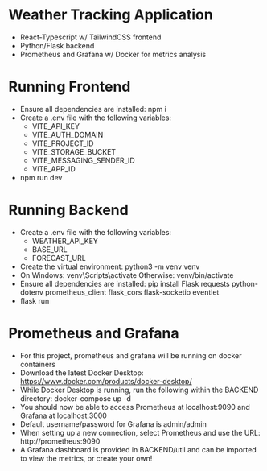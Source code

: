 # Weather Tracking Application
- React-Typescript w/ TailwindCSS frontend
- Python/Flask backend
- Prometheus and Grafana w/ Docker for metrics analysis

# Running Frontend
- Ensure all dependencies are installed: npm i
- Create a .env file with the following variables: 
    - VITE_API_KEY
    - VITE_AUTH_DOMAIN
    - VITE_PROJECT_ID
    - VITE_STORAGE_BUCKET
    - VITE_MESSAGING_SENDER_ID
    - VITE_APP_ID
- npm run dev

# Running Backend
- Create a .env file with the following variables: 
    - WEATHER_API_KEY
    - BASE_URL
    - FORECAST_URL
- Create the virtual environment: python3 -m venv venv
- On Windows: venv\Scripts\activate  Otherwise: venv/bin/activate
- Ensure all dependencies are installed: pip install Flask requests python-dotenv prometheus_client flask_cors flask-socketio eventlet
- flask run

# Prometheus and Grafana
- For this project, prometheus and grafana will be running on docker containers
- Download the latest Docker Desktop: https://www.docker.com/products/docker-desktop/
- While Docker Desktop is running, run the following within the BACKEND directory: docker-compose up -d
- You should now be able to access Prometheus at localhost:9090 and Grafana at localhost:3000
- Default username/password for Grafana is admin/admin
- When setting up a new connection, select Prometheus and use the URL: http://prometheus:9090
- A Grafana dashboard is provided in BACKEND/util and can be imported to view the metrics, or create your own!